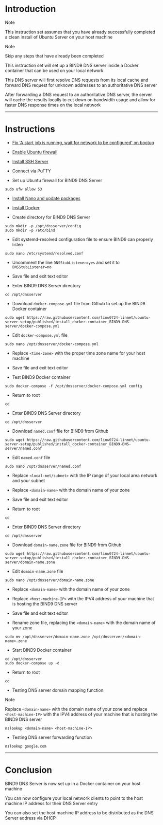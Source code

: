 # Introduction
> [!NOTE]
> This instruction set assumes that you have already successfully completed a clean install of Ubuntu Server on your host machine

> [!NOTE]
> Skip any steps that have already been completed

This instruction set will set up a BIND9 DNS server inside a Docker container that can be used on your local network

This DNS server will first resolve DNS requests from its local cache and forward DNS request for unknown addresses to an authoritative DNS server

After forwarding a DNS request to an authoritative DNS server, the server will cache the results locally to cut down on bandwidth usage and allow for faster DNS response times on the local network

-----
# Instructions
* [Fix 'A start job is running, wait for network to be configured' on bootup](/fix_network-bootup/README.md)

* [Enable Ubuntu firewall](/enable_firewall/README.md)

* [Install SSH Server](/install_ssh-server/README.md)

* Connect via PuTTY

* Set up Ubuntu firewall for BIND9 DNS Server
```
sudo ufw allow 53
```
* [Install Nano and update packages](/install_nano/README.md)

* [Install Docker](/install_docker/README.md)

* Create directory for BIND9 DNS Server
```
sudo mkdir -p /opt/dnsserver/config
sudo mkdir -p /etc/bind
```
* Edit systemd-resolved configuration file to ensure BIND9 can properly listen
```
sudo nano /etc/systemd/resolved.conf
```
* Uncomment the line `DNSStubListener=yes` and set it to `DNSStubListener=no`

* Save file and exit text editor

* Enter BIND9 DNS Server directory
```
cd /opt/dnsserver
```
* Download `docker-compose.yml` file from Github to set up the BIND9 Docker container
```
sudo wget https://raw.githubusercontent.com/linw0724-linnet/ubuntu-server-setup/published/install_docker-container_BIND9-DNS-server/docker-compose.yml
```
* Edit `docker-compose.yml` file
```
sudo nano /opt/dnsserver/docker-compose.yml
```
* Replace `<time-zone>` with the proper time zone name for your host machine

* Save file and exit text editor

* Test BIND9 Docker container
```
sudo docker-compose -f /opt/dnsserver/docker-compose.yml config
```
* Return to root
```
cd
```
* Enter BIND9 DNS Server directory
```
cd /opt/dnsserver
```
* Download `named.conf` file for BIND9 from Github
```
sudo wget https://raw.githubusercontent.com/linw0724-linnet/ubuntu-server-setup/published/install_docker-container_BIND9-DNS-server/named.conf
```
* Edit `named.conf` file
```
sudo nano /opt/dnsserver/named.conf
```
* Replace `<local-net/subnet>` with the IP range of your local area network and your subnet

* Replace `<domain-name>` with the domain name of your zone

* Save file and exit text editor

* Return to root
```
cd
```
* Enter BIND9 DNS Server directory
```
cd /opt/dnsserver
```
* Download `domain-name.zone` file for BIND9 from Github
```
sudo wget https://raw.githubusercontent.com/linw0724-linnet/ubuntu-server-setup/published/install_docker-container_BIND9-DNS-server/domain-name.zone
```
* Edit `domain-name.zone` file
```
sudo nano /opt/dnsserver/domain-name.zone
```
* Replace `<domain-name>` with the domain name of your zone

* Replace `<host-machine-IP>` with the IPV4 address of your machine that is hosting the BIND9 DNS server

* Save file and exit text editor

* Rename zone file, replacing the `<domain-name>` with the domain name of your zone
```
sudo mv /opt/dnsserver/domain-name.zone /opt/dnsserver/<domain-name>.zone
```
* Start BIND9 Docker container
```
cd /opt/dnsserver
sudo docker-compose up -d
```
* Return to root
```
cd
```
* Testing DNS server domain mapping function

> [!NOTE]
> Replace `<domain-name>` with the domain name of your zone and replace `<host-machine-IP>` with the IPV4 address of your machine that is hosting the BIND9 DNS server
```
nslookup <domain-name> <host-machine-IP>
```
* Testing DNS server forwarding function
```
nslookup google.com
```
-----
# Conclusion
BIND9 DNS Server is now set up in a Docker container on your host machine

You can now configure your local network clients to point to the host machine IP address for their DNS Server entry

You can also set the host machine IP address to be distributed as the DNS Server address via DHCP
